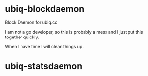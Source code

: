 # ubiq-blockdaemon
Block Daemon for ubiq.cc

I am not a go developer, so this is probably a mess and I just put this together quickly.

When I have time I will clean things up.
# ubiq-statsdaemon

